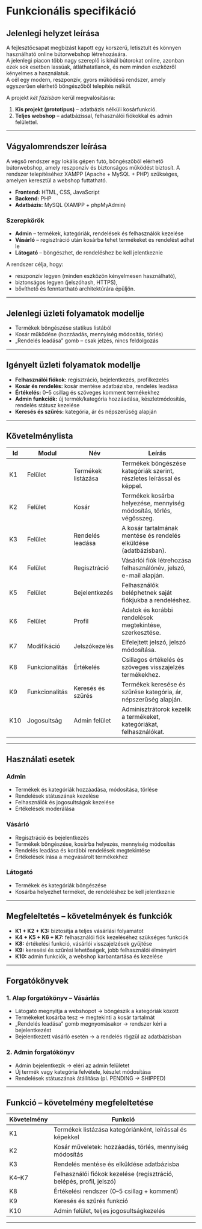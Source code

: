 # Funkcionális specifikáció

## Jelenlegi helyzet leírása
A fejlesztőcsapat megbízást kapott egy korszerű, letisztult és könnyen használható online bútorwebshop létrehozására.  
A jelenlegi piacon több nagy szereplő is kínál bútorokat online, azonban ezek sok esetben lassúak, átláthatatlanok, és nem minden eszközről kényelmes a használatuk.  
A cél egy modern, reszponzív, gyors működésű rendszer, amely egyszerűen elérhető böngészőből telepítés nélkül.  

A projekt *két fázisban* kerül megvalósításra:
1. **Kis projekt (prototípus)** – adatbázis nélküli kosárfunkció.
2. **Teljes webshop** – adatbázissal, felhasználói fiókokkal és admin felülettel.

---

## Vágyalomrendszer leírása
A végső rendszer egy lokális gépen futó, böngészőből elérhető bútorwebshop, amely reszponzív és biztonságos működést biztosít. A rendszer telepítéséhez XAMPP (Apache + MySQL + PHP) szükséges, amelyen keresztül a webshop futtatható.

- **Frontend:** HTML, CSS, JavaScript  
- **Backend:** PHP  
- **Adatbázis:** MySQL (XAMPP + phpMyAdmin) 

### Szerepkörök
- **Admin** – termékek, kategóriák, rendelések és felhasználók kezelése  
- **Vásárló** – regisztráció után kosárba tehet termékeket és rendelést adhat le  
- **Látogató** – böngészhet, de rendeléshez be kell jelentkeznie  

A rendszer célja, hogy:
- reszponzív legyen (minden eszközön kényelmesen használható),  
- biztonságos legyen (jelszóhash, HTTPS),  
- bővíthető és fenntartható architektúrára épüljön.  

---

## Jelenlegi üzleti folyamatok modellje
- Termékek böngészése statikus listából  
- Kosár működése (hozzáadás, mennyiség módosítás, törlés)  
- „Rendelés leadása” gomb – csak jelzés, nincs feldolgozás  

---

## Igényelt üzleti folyamatok modellje
- **Felhasználói fiókok:** regisztráció, bejelentkezés, profilkezelés  
- **Kosár és rendelés:** kosár mentése adatbázisba, rendelés leadása  
- **Értékelés:** 0–5 csillag és szöveges komment termékekhez  
- **Admin funkciók:** új termék/kategória hozzáadása, készletmódosítás, rendelés státusz kezelése  
- **Keresés és szűrés:** kategória, ár és népszerűség alapján  

---

## Követelménylista
| Id  | Modul        | Név                | Leírás                                                                 |
|-----|--------------|--------------------|------------------------------------------------------------------------|
| K1  | Felület      | Termékek listázása | Termékek böngészése kategóriák szerint, részletes leírással és képpel. |
| K2  | Felület      | Kosár              | Termékek kosárba helyezése, mennyiség módosítás, törlés, végösszeg.    |
| K3  | Felület      | Rendelés leadása   | A kosár tartalmának mentése és rendelés elküldése (adatbázisban).      |
| K4  | Felület      | Regisztráció       | Vásárlói fiók létrehozása felhasználónév, jelszó, e-mail alapján.      |
| K5  | Felület      | Bejelentkezés      | Felhasználók beléphetnek saját fiókjukba a rendeléshez.                |
| K6  | Felület      | Profil             | Adatok és korábbi rendelések megtekintése, szerkesztése.               |
| K7  | Modifikáció  | Jelszókezelés      | Elfelejtett jelszó, jelszó módosítása.                                 |
| K8  | Funkcionalitás | Értékelés        | Csillagos értékelés és szöveges visszajelzés termékekhez.              |
| K9  | Funkcionalitás | Keresés és szűrés| Termékek keresése és szűrése kategória, ár, népszerűség alapján.       |
| K10 | Jogosultság  | Admin felület      | Adminisztrátorok kezelik a termékeket, kategóriákat, felhasználókat.   |

---

## Használati esetek
### Admin
- Termékek és kategóriák hozzáadása, módosítása, törlése  
- Rendelések státuszának kezelése  
- Felhasználók és jogosultságok kezelése  
- Értékelések moderálása  

### Vásárló
- Regisztráció és bejelentkezés  
- Termékek böngészése, kosárba helyezés, mennyiség módosítás  
- Rendelés leadása és korábbi rendelések megtekintése  
- Értékelések írása a megvásárolt termékekhez  

### Látogató
- Termékek és kategóriák böngészése  
- Kosárba helyezhet terméket, de rendeléshez be kell jelentkeznie  

---

## Megfeleltetés – követelmények és funkciók
- **K1 + K2 + K3:** biztosítja a teljes vásárlási folyamatot  
- **K4 + K5 + K6 + K7:** felhasználói fiók kezeléséhez szükséges funkciók  
- **K8:** értékelési funkció, vásárlói visszajelzések gyűjtése  
- **K9:** keresési és szűrési lehetőségek, jobb felhasználói élményért  
- **K10:** admin funkciók, a webshop karbantartása és kezelése  

---

## Forgatókönyvek
### 1. Alap forgatókönyv – Vásárlás
- Látogató megnyitja a webshopot → böngészik a kategóriák között  
- Termékeket kosárba tesz → megtekinti a kosár tartalmát  
- „Rendelés leadása” gomb megnyomásakor → rendszer kéri a bejelentkezést  
- Bejelentkezett vásárló esetén → a rendelés rögzül az adatbázisban  

### 2. Admin forgatókönyv
- Admin bejelentkezik → eléri az admin felületet  
- Új termék vagy kategória felvétele, készlet módosítása  
- Rendelések státuszának átállítása (pl. PENDING → SHIPPED)  

---

## Funkció – követelmény megfeleltetése
| Követelmény | Funkció |
|-------------|----------|
| K1          | Termékek listázása kategóriánként, leírással és képekkel |
| K2          | Kosár műveletek: hozzáadás, törlés, mennyiség módosítás |
| K3          | Rendelés mentése és elküldése adatbázisba |
| K4–K7       | Felhasználói fiókok kezelése (regisztráció, belépés, profil, jelszó) |
| K8          | Értékelési rendszer (0–5 csillag + komment) |
| K9          | Keresés és szűrés funkció |
| K10         | Admin felület, teljes jogosultságkezelés |

---
